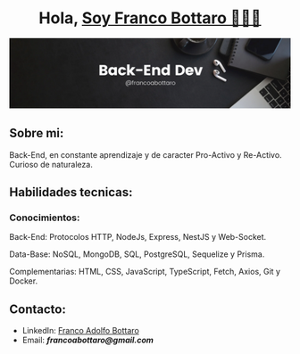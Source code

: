 <h1 align="center"> 
  Hola, <a href="https://www.linkedin.com/in/francoabottaro/">Soy Franco Bottaro 🧑🏻‍💻</a>
</h1>

<img src="./git.png"/>


## Sobre mi:
Back-End, en constante aprendizaje y de caracter Pro-Activo y Re-Activo. Curioso de naturaleza.


## Habilidades tecnicas: 
### Conocimientos:
Back-End: Protocolos HTTP, NodeJs, Express, NestJS y Web-Socket.

Data-Base: NoSQL, MongoDB, SQL, PostgreSQL, Sequelize y Prisma.

Complementarias: HTML, CSS, JavaScript, TypeScript, Fetch, Axios, Git y Docker.
<br/>

## Contacto:
- LinkedIn: [Franco Adolfo Bottaro](https://www.linkedin.com/in/francoabottaro/) <br/>
- Email: **_francoabottaro@gmail.com_**
